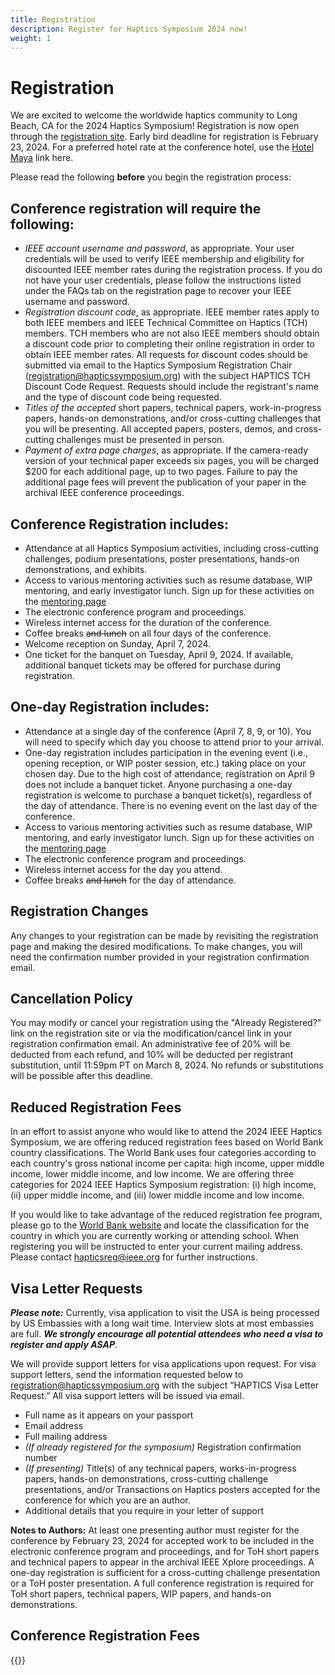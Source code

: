 ```yaml
---
title: Registration
description: Register for Haptics Symposium 2024 now!
weight: 1
---
```

# Registration

We are excited to welcome the worldwide haptics community to Long Beach, CA for the 2024 Haptics Symposium! Registration is now open through the [registration site](https://web.cvent.com/event/11d034c1-348e-426f-967d-af0024f9415d/summary). Early bird deadline for registration is February 23, 2024. For a preferred hotel rate at the conference hotel, use the [Hotel Maya](https://www.hilton.com/en/book/reservation/rooms/?ctyhocn=LGBMYDT&arrivalDate=2024-04-06&departureDate=2024-04-11&groupCode=CDT90H&room1NumAdults=1&cid=OM%2CWW%2CHILTONLINK%2CEN%2CDirectLink) link here.

Please read the following **before** you begin the registration process:

## Conference registration will require the following:

* *IEEE account username and password*, as appropriate. Your user credentials will be used to verify IEEE membership and eligibility for discounted IEEE member rates during the registration process. If you do not have your user credentials, please follow the instructions listed under the FAQs tab on the registration page to recover your IEEE username and password.
* *Registration discount code*, as appropriate. IEEE member rates apply to both IEEE members and IEEE Technical Committee on Haptics (TCH) members. TCH members who are not also IEEE members should obtain a discount code prior to completing their online registration in order to obtain IEEE member rates. All requests for discount codes should be submitted via email to the Haptics Symposium Registration Chair ([registration@hapticssymposium.org](mailto:registration@hapticssymposium.org)) with the subject HAPTICS TCH Discount Code Request. Requests should include the registrant's name and the type of discount code being requested.
* *Titles of the accepted* short papers, technical papers, work-in-progress papers, hands-on demonstrations, and/or cross-cutting challenges that you will be presenting. All accepted papers, posters, demos, and cross-cutting challenges must be presented in person.
* *Payment of extra page charges*, as appropriate. If the camera-ready version of your technical paper exceeds six pages, you will be charged $200 for each additional page, up to two pages. Failure to pay the additional page fees will prevent the publication of your paper in the archival IEEE conference proceedings.

## Conference Registration includes:

* Attendance at all Haptics Symposium activities, including cross-cutting challenges, podium presentations, poster presentations, hands-on demonstrations, and exhibits.
* Access to various mentoring activities such as resume database, WIP mentoring, and early investigator lunch. Sign up for these activities on the [mentoring page](../mentoring/)
* The electronic conference program and proceedings.
* Wireless internet access for the duration of the conference.
* Coffee breaks ~~and lunch~~ on all four days of the conference.
* Welcome reception on Sunday, April 7, 2024.
* One ticket for the banquet on Tuesday, April 9, 2024.  If available, additional banquet tickets may be offered for purchase during registration.

## One-day Registration includes:

* Attendance at a single day of the conference (April 7, 8, 9, or 10). You will need to specify which day you choose to attend prior to your arrival.
* One-day registration includes participation in the evening event (i.e., opening reception, or WIP poster session, etc.) taking place on your chosen day. Due to the high cost of attendance, registration on April 9 does not include a banquet ticket. Anyone purchasing a one-day registration is welcome to purchase a banquet ticket(s), regardless of the day of attendance. There is no evening event on the last day of the conference.
* Access to various mentoring activities such as resume database, WIP mentoring, and early investigator lunch. Sign up for these activities on the [mentoring page](../mentoring/)
* The electronic conference program and proceedings.
* Wireless internet access for the day you attend.
* Coffee breaks ~~and lunch~~ for the day of attendance.

## Registration Changes

Any changes to your registration can be made by revisiting the registration page and making the desired modifications. To make changes, you will need the confirmation number provided in your registration confirmation email.

## Cancellation Policy

You may modify or cancel your registration using the "Already Registered?" link on the registration site or via the modification/cancel link in your registration confirmation email. An administrative fee of 20% will be deducted from each refund, and 10% will be deducted per registrant substitution, until 11:59pm PT on March 8, 2024. No refunds or substitutions will be possible after this deadline.

## Reduced Registration Fees

In an effort to assist anyone who would like to attend the 2024 IEEE Haptics Symposium, we are offering reduced registration fees based on World Bank country classifications. The World Bank uses four categories according to each country's gross national income per capita: high income, upper middle income, lower middle income, and low income. We are offering three categories for 2024 IEEE Haptics Symposium registration: (i) high income, (ii) upper middle income, and (iii) lower middle income and low income.

If you would like to take advantage of the reduced registration fee program, please go to the [World Bank website](https://datahelpdesk.worldbank.org/knowledgebase/articles/906519-world-bank-country-and-lending-groups) and locate the classification for the country in which you are currently working or attending school. When registering you will be instructed to enter your current mailing address.
Please contact [hapticsreg@ieee.org](mailto:hapticsreg@ieee.org) for further instructions.

## Visa Letter Requests 

***Please note:*** Currently, visa application to visit the USA is being processed by US Embassies with a long wait time. Interview slots at most embassies are full. ***We strongly encourage all potential attendees who need a visa to register and apply ASAP***.

We will provide support letters for visa applications upon request. For visa support letters, send the information requested below to [registration@hapticssymposium.org](mailto:registration@hapticssymposium.org) with the subject “HAPTICS Visa Letter Request.” All visa support letters will be issued via email.

* Full name as it appears on your passport
* Email address
* Full mailing address
* *(If already registered for the symposium)* Registration confirmation number
* *(If presenting)* Title(s) of any technical papers, works-in-progress papers, hands-on demonstrations, cross-cutting challenge presentations, and/or Transactions on Haptics posters accepted for the conference for which you are an author.
* Additional details that you require in your letter of support

**Notes to Authors:** At least one presenting author must register for the conference by February 23, 2024 for accepted work to be included in the electronic conference program and proceedings, and for ToH short papers and technical papers to appear in the archival IEEE Xplore proceedings.  A one-day registration is sufficient for a cross-cutting challenge presentation or a ToH poster presentation. A full conference registration is required for ToH short papers, technical papers, WIP papers, and hands-on demonstrations.

## Conference Registration Fees

{{<conferenceRegistrationFees>}}
